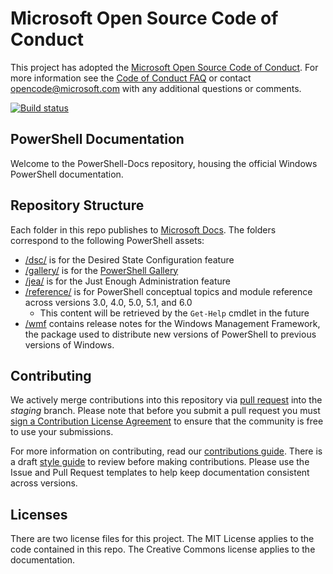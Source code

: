 # Microsoft Open Source Code of Conduct

This project has adopted the [Microsoft Open Source Code of Conduct](https://opensource.microsoft.com/codeofconduct/).
For more information see the [Code of Conduct FAQ](https://opensource.microsoft.com/codeofconduct/faq/) or contact [opencode@microsoft.com](mailto:opencode@microsoft.com) with any additional questions or comments.

[![Build status](https://ci.appveyor.com/api/projects/status/onshefxnc4g4pv87/branch/staging?svg=true)](https://ci.appveyor.com/project/PowerShell/powershell-docs/branch/staging)

## PowerShell Documentation

Welcome to the PowerShell-Docs repository, housing the official Windows PowerShell documentation.

## Repository Structure

Each folder in this repo publishes to [Microsoft Docs](https://docs.microsoft.com/powershell). The folders
correspond to the following PowerShell assets:

- [/dsc/](https://docs.microsoft.com/powershell/dsc/) is  for the Desired State Configuration feature
- [/gallery/](https://docs.microsoft.com/powershell/gallery) is for the [PowerShell Gallery](https://www.powershellgallery.com/)
- [/jea/](https://docs.microsoft.com/powershell/jea/) is for the Just Enough Administration feature
- [/reference/](https://docs.microsoft.com/powershell/scripting/) is for PowerShell conceptual topics
  and module reference across versions 3.0, 4.0, 5.0, 5.1, and 6.0
  - This content will be retrieved by the `Get-Help` cmdlet in the future
- [/wmf](https://docs.microsoft.com/powershell/wmf/readme) contains release notes for the Windows
  Management Framework, the package used to distribute new versions of PowerShell to previous versions of Windows.



## Contributing

We actively merge contributions into this repository via [pull request](https://help.github.com/articles/using-pull-requests/)
into the *staging* branch.
Please note that before you submit a pull request you must [sign a Contribution License Agreement](https://cla.microsoft.com/)
to ensure that the community is free to use your submissions.

For more information on contributing, read our [contributions guide](CONTRIBUTING.md).
There is a draft [style guide](./STYLE.md) to review before making contributions.
Please use the Issue and Pull Request templates to help keep documentation consistent across versions.

## Licenses

There are two license files for this project.
The MIT License applies to the code contained in this repo.
The Creative Commons license applies to the documentation.
